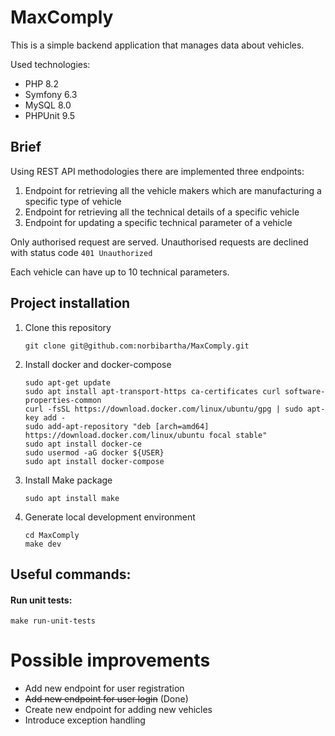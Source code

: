 # MaxComply

This is a simple backend application that manages data about vehicles. 

Used technologies:

* PHP 8.2
* Symfony 6.3
* MySQL 8.0
* PHPUnit 9.5

## Brief

Using REST API methodologies there are implemented three endpoints:
1. Endpoint for retrieving all the vehicle makers which are manufacturing a specific type of vehicle
2. Endpoint for retrieving all the technical details of a specific vehicle
3. Endpoint for updating a specific technical parameter of a vehicle

Only authorised request are served. Unauthorised requests are declined with status code ```401 Unauthorized```

Each vehicle can have up to 10 technical parameters.

## Project installation

1. Clone this repository

    ```
    git clone git@github.com:norbibartha/MaxComply.git
    ```

2. Install docker and docker-compose

    ```
    sudo apt-get update
    sudo apt install apt-transport-https ca-certificates curl software-properties-common
    curl -fsSL https://download.docker.com/linux/ubuntu/gpg | sudo apt-key add -
    sudo add-apt-repository "deb [arch=amd64] https://download.docker.com/linux/ubuntu focal stable"
    sudo apt install docker-ce
    sudo usermod -aG docker ${USER}
    sudo apt install docker-compose
    ```

3. Install Make package

    ```
    sudo apt install make
    ```

4. Generate local development environment

    ```
   cd MaxComply
   make dev
   ```

## Useful commands:

#### Run unit tests:

```
make run-unit-tests
```

# Possible improvements

* Add new endpoint for user registration
* ~~Add new endpoint for user login~~ (Done)
* Create new endpoint for adding new vehicles
* Introduce exception handling